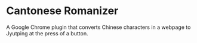 # Cantonese Romanizer

A Google Chrome plugin that converts Chinese characters in a webpage to Jyutping at the press of a button.